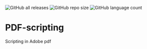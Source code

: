 ![GitHub all releases](https://img.shields.io/github/downloads/josetv91/PDF-scripting/total?logo=GitHub&style=plastic)
![GitHub repo size](https://img.shields.io/github/repo-size/josetv91/PDF-scripting)
![GitHub language count](https://img.shields.io/github/languages/count/josetv91/PDF-scripting?color=success&logo=CodersRank&logoColor=%23FFFFFF)
# PDF-scripting
Scripting in Adobe pdf

